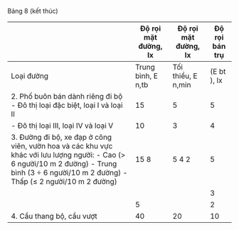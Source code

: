 Bảng 8 (kết thúc)

|                                                                                                                                                                                              | Độ rọi mặt đường, lx   | Độ rọi mặt đường, lx   | Độ rọi bán trụ   |
|----------------------------------------------------------------------------------------------------------------------------------------------------------------------------------------------|------------------------|------------------------|------------------|
| Loại đường                                                                                                                                                                                   | Trung bình, E n,tb     | Tối thiểu, E n,min     | (E bt ), lx      |
| 2. Phố buôn bán dành riêng đi bộ - Đô thị loại đặc biệt, loại I và loại II                                                                                                                   | 15                     | 5                      | 5                |
| - Đô thị loại III, loại IV và loại V                                                                                                                                                         | 10                     | 3                      | 4                |
| 3. Đường đi bộ, xe đạp ở công viên, vườn hoa và các khu vực khác với lưu lượng người: - Cao (> 6 người/10 m 2 đường) - Trung bình (3 ÷ 6 người/10 m 2 đường) - Thấp (≤ 2 người/10 m 2 đường) | 15 8                   | 5 4 2                  | 5                |
|                                                                                                                                                                                              |                        |                        | 3                |
|                                                                                                                                                                                              | 5                      |                        | 2                |
| 4. Cầu thang bộ, cầu vượt                                                                                                                                                                    | 40                     | 20                     | 10               |